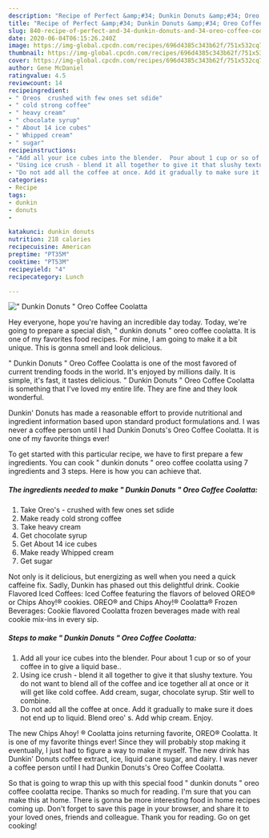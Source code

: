 ```yaml
---
description: "Recipe of Perfect &amp;#34; Dunkin Donuts &amp;#34; Oreo Coffee Coolatta"
title: "Recipe of Perfect &amp;#34; Dunkin Donuts &amp;#34; Oreo Coffee Coolatta"
slug: 840-recipe-of-perfect-and-34-dunkin-donuts-and-34-oreo-coffee-coolatta
date: 2020-06-04T06:15:26.240Z
image: https://img-global.cpcdn.com/recipes/696d4385c343b62f/751x532cq70/dunkin-donuts-oreo-coffee-coolatta-recipe-main-photo.jpg
thumbnail: https://img-global.cpcdn.com/recipes/696d4385c343b62f/751x532cq70/dunkin-donuts-oreo-coffee-coolatta-recipe-main-photo.jpg
cover: https://img-global.cpcdn.com/recipes/696d4385c343b62f/751x532cq70/dunkin-donuts-oreo-coffee-coolatta-recipe-main-photo.jpg
author: Gene McDaniel
ratingvalue: 4.5
reviewcount: 14
recipeingredient:
- " Oreos  crushed with few ones set sdide"
- " cold strong coffee"
- " heavy cream"
- " chocolate syrup"
- " About 14 ice cubes"
- " Whipped cream"
- " sugar"
recipeinstructions:
- "Add all your ice cubes into the blender.  Pour about 1 cup or so of your coffee in to give a liquid base.."
- "Using ice crush - blend it all together to give it that slushy texture. You do not want to blend all of the coffee and ice together all at once or it will get like cold coffee. Add cream, sugar, chocolate syrup. Stir well to combine."
- "Do not add all the coffee at once. Add it gradually to make sure it does not end up to liquid. Blend oreo&#39; s. Add whip cream. Enjoy."
categories:
- Recipe
tags:
- dunkin
- donuts
- 

katakunci: dunkin donuts  
nutrition: 218 calories
recipecuisine: American
preptime: "PT35M"
cooktime: "PT53M"
recipeyield: "4"
recipecategory: Lunch

---
```



![&#34; Dunkin Donuts &#34; Oreo Coffee Coolatta](https://img-global.cpcdn.com/recipes/696d4385c343b62f/751x532cq70/dunkin-donuts-oreo-coffee-coolatta-recipe-main-photo.jpg)

Hey everyone, hope you're having an incredible day today. Today, we're going to prepare a special dish, &#34; dunkin donuts &#34; oreo coffee coolatta. It is one of my favorites food recipes. For mine, I am going to make it a bit unique. This is gonna smell and look delicious.

&#34; Dunkin Donuts &#34; Oreo Coffee Coolatta is one of the most favored of current trending foods in the world. It's enjoyed by millions daily. It is simple, it's fast, it tastes delicious. &#34; Dunkin Donuts &#34; Oreo Coffee Coolatta is something that I've loved my entire life. They are fine and they look wonderful.

Dunkin&#39; Donuts has made a reasonable effort to provide nutritional and ingredient information based upon standard product formulations and. I was never a coffee person until I had Dunkin Donuts&#39;s Oreo Coffee Coolatta. It is one of my favorite things ever!


To get started with this particular recipe, we have to first prepare a few ingredients. You can cook &#34; dunkin donuts &#34; oreo coffee coolatta using 7 ingredients and 3 steps. Here is how you can achieve that.

<!--inarticleads1-->

##### The ingredients needed to make &#34; Dunkin Donuts &#34; Oreo Coffee Coolatta:

1. Take  Oreo&#39;s - crushed with few ones set sdide
1. Make ready  cold strong coffee
1. Take  heavy cream
1. Get  chocolate syrup
1. Get  About 14 ice cubes
1. Make ready  Whipped cream
1. Get  sugar


Not only is it delicious, but energizing as well when you need a quick caffeine fix. Sadly, Dunkin has phased out this delightful drink. Cookie Flavored Iced Coffees: Iced Coffee featuring the flavors of beloved OREO® or Chips Ahoy!® cookies. OREO® and Chips Ahoy!® Coolatta® Frozen Beverages: Cookie flavored Coolatta frozen beverages made with real cookie mix-ins in every sip. 

<!--inarticleads2-->

##### Steps to make &#34; Dunkin Donuts &#34; Oreo Coffee Coolatta:

1. Add all your ice cubes into the blender.  Pour about 1 cup or so of your coffee in to give a liquid base..
1. Using ice crush - blend it all together to give it that slushy texture. You do not want to blend all of the coffee and ice together all at once or it will get like cold coffee. Add cream, sugar, chocolate syrup. Stir well to combine.
1. Do not add all the coffee at once. Add it gradually to make sure it does not end up to liquid. Blend oreo&#39; s. Add whip cream. Enjoy.


The new Chips Ahoy! ® Coolatta joins returning favorite, OREO® Coolatta. It is one of my favorite things ever! Since they will probably stop making it eventually, I just had to figure a way to make it myself. The new drink has Dunkin&#39; Donuts coffee extract, ice, liquid cane sugar, and dairy. I was never a coffee person until I had Dunkin Donuts&#39;s Oreo Coffee Coolatta. 

So that is going to wrap this up with this special food &#34; dunkin donuts &#34; oreo coffee coolatta recipe. Thanks so much for reading. I'm sure that you can make this at home. There is gonna be more interesting food in home recipes coming up. Don't forget to save this page in your browser, and share it to your loved ones, friends and colleague. Thank you for reading. Go on get cooking!
